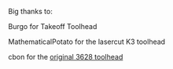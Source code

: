 Big thanks to:

Burgo for Takeoff Toolhead

MathematicalPotato for the lasercut K3 toolhead

cbon for the [original 3628 toolhead](https://discord.com/channels/641407187004030997/910647734506258442/1234572830499143722)

